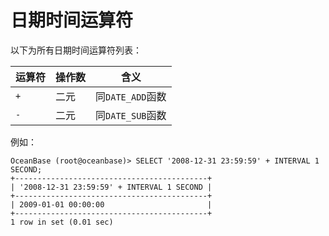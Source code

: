 日期时间运算符 
============================



以下为所有日期时间运算符列表：


| 运算符 | 操作数 |      含义       |
|-----|-----|---------------|
| `+` | 二元  | 同`DATE_ADD`函数 |
| `-` | 二元  | 同`DATE_SUB`函数 |



例如：

    OceanBase (root@oceanbase)> SELECT '2008-12-31 23:59:59' + INTERVAL 1 SECOND;
    +-------------------------------------------+
    | '2008-12-31 23:59:59' + INTERVAL 1 SECOND |
    +-------------------------------------------+
    | 2009-01-01 00:00:00                       |
    +-------------------------------------------+
    1 row in set (0.01 sec)


